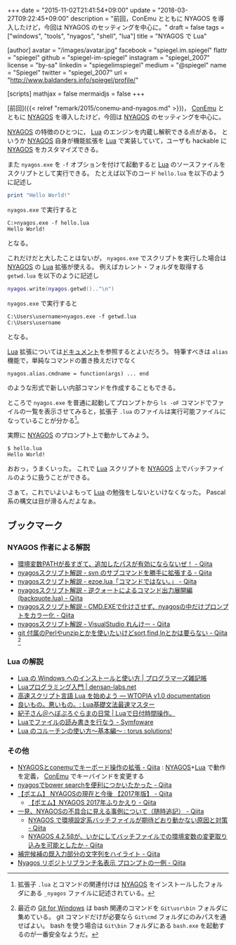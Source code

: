 +++
date = "2015-11-02T21:41:54+09:00"
update = "2018-03-27T09:22:45+09:00"
description = "前回，ConEmu とともに NYAGOS を導入したけど，今回は NYAGOS のセッティングを中心に。"
draft = false
tags = ["windows", "tools", "nyagos", "shell", "lua"]
title = "NYAGOS で Lua"

[author]
  avatar = "/images/avatar.jpg"
  facebook = "spiegel.im.spiegel"
  flattr = "spiegel"
  github = "spiegel-im-spiegel"
  instagram = "spiegel_2007"
  license = "by-sa"
  linkedin = "spiegelimspiegel"
  medium = "@spiegel"
  name = "Spiegel"
  twitter = "spiegel_2007"
  url = "http://www.baldanders.info/spiegel/profile/"

[scripts]
  mathjax = false
  mermaidjs = false
+++

[前回]({{< relref "remark/2015/conemu-and-nyagos.md" >}})， [ConEmu] とともに [NYAGOS] を導入したけど，今回は [NYAGOS] のセッティングを中心に。

[NYAGOS] の特徴のひとつに， [Lua] のエンジンを内蔵し解釈できる点がある。
というか [NYAGOS] 自身が機能拡張を [Lua] で実装していて，ユーザも hackable に [NYAGOS] をカスタマイズできる。

また `nyagos.exe` を `-f` オプションを付けて起動すると [Lua] のソースファイルをスクリプトとして実行できる。
たとえば以下のコード `hello.lua` を以下のように記述し

```lua
print "Hello World!"
```

`nyagos.exe` で実行すると

```
C:>nyagos.exe -f hello.lua
Hello World!
```

となる。

これだけだと大したことはないが， `nyagos.exe` でスクリプトを実行した場合は [NYAGOS] の [Lua] 拡張が使える。
例えばカレント・フォルダを取得する `getwd.lua` を以下のように記述し

```lua
nyagos.write(nyagos.getwd().."\n")
```

`nyagos.exe` で実行すると

```
C:\Users\username>nyagos.exe -f getwd.lua
C:\Users\username
```

となる。

[Lua] 拡張については[ドキュメント](https://github.com/zetamatta/nyagos/blob/master/Doc/07-LuaFunctions_ja.md)を参照するとよいだろう。
特筆すべきは `alias` 機能で，単純なコマンドの置き換えだけでなく

```
nyagos.alias.cmdname = function(args) ... end
```

のような形式で新しい内部コマンドを作成することもできる。

ところで `nyagos.exe` を普通に起動してプロンプトから `ls -oF` コマンドでファイルの一覧を表示させてみると，拡張子 `.lua` のファイルは実行可能ファイルになっていることが分かる[^rc]。

[^rc]: 拡張子 `.lua` とコマンドの関連付けは [NYAGOS] をインストールしたフォルダにある `_nyagos` ファイルに記述されている。

<!--
ただ，実際に起動しようとすると

```
~> hello.lua
'lua' is not recognized as an internal or external command,
operable program or batch file
```

と怒られた。
どうやら `lua` コマンドがねーよ，と言っているらしい（確かに [Lua] の実行モジュールは入れてないのだが）。

[NYAGOS] をインストールしたフォルダにある `nyagos.d\suffix.lua` ファイルの末尾あたりを見ると

```lua
suffix.pl="perl"
if nyagos.which("ipy") then
  suffix.py="ipy"
elseif nyagos.which("py") then
  suffix.py="py"
else
  suffix.py="python"
end
suffix.rb="ruby"
suffix.lua="lua"
suffix.awk={"awk","-f"}
suffix.js={"cscript","//nologo"}
suffix.vbs={"cscript","//nologo"}
suffix.ps1={"powershell","-file"}
```

となっていて，拡張子 `.lua` のファイルが `lua` コマンドに関連付けられているのが分かる。
ってことは，これを `nyagos.exe` に書き換えればいいわけだ。
とはいえ `nyagos.d\suffix.lua` ファイルを直接いじるわけにはいかないので（バージョンアップのたびに上書きされる）， `%HOME%` または `%HOMEPATH%` フォルダにある `.nyagos` ファイルに以下の記述を追加する[^a]。

 [^a]: `suffix` ではなく `alias` で `lua` コマンドを定義する手もある。

 ```lua
 suffix.lua={"nyagos.exe","-f"}
 ```

これで `nyagos.exe` を起動し直して `hello.lua` ファイルを実行してみる。
-->

実際に [NYAGOS] のプロンプト上で動かしてみよう。

```
$ hello.lua
Hello World!
```

おおっ，うまくいった。
これで [Lua] スクリプトを [NYAGOS] 上でバッチファイルのように扱うことができる。

さぁて，これでいよいよもって [Lua] の勉強をしないといけなくなった。
Pascal 系の構文は目が滑るんだよなぁ。

## ブックマーク

### NYAGOS 作者による解説

- [環境変数PATHが長すぎて、追加したパスが有効にならないぜ！ - Qiita](http://qiita.com/zetamatta/items/a49e3a40201511128508)
- [nyagosスクリプト解説 - svn のサブコマンドを勝手に拡張する - Qiita](http://qiita.com/zetamatta/items/c4ad3cc55c5afa74da63)
- [nyagosスクリプト解説 - ezoe.lua「コマンドではない。」 - Qiita](http://qiita.com/zetamatta/items/29a85695813926cafd2c)
- [nyagosスクリプト解説 - 逆クォートによるコマンド出力展開編(backquote.lua) - Qiita](http://qiita.com/zetamatta/items/cdff310f53faf3369e48)
- [nyagosスクリプト解説 - CMD.EXEで化けさせず、nyagosの中だけプロンプトをカラー化 - Qiita](http://qiita.com/zetamatta/items/c08586c85fa73c182a7a)
- [nyagosスクリプト解説 - VisualStudio れんけー - Qiita](http://qiita.com/zetamatta/items/89a907f4bd46d1750c31)
- [git 付属のPerlやunzipとかを使いたいけどsort,find,lnとかは要らない - Qiita](http://qiita.com/zetamatta/items/1fe83f736b0254e02415) [^b]

[^b]: 最近の [Git for Windows](https://git-for-windows.github.io/) は bash 関連のコマンドを `Git\usr\bin` フォルダに集めている。 git コマンドだけが必要なら `Git\cmd` フォルダにのみパスを通せばよい。 bash を使う場合は `Git\bin` フォルダにある `bash.exe` を起動するのが一番安全なようだ。

### Lua の解説

- [Lua の Windows へのインストールと使い方 | プログラマーズ雑記帳](http://yohshiy.blog.fc2.com/blog-entry-291.html)
- [Luaプログラミング入門 | densan-labs.net](http://densan-labs.net/tech/lua/index.html)
- [高速スクリプト言語 Lua を始めよう — WTOPIA v1.0 documentation](http://www.ie.u-ryukyu.ac.jp/~e085739/lua.hajime.html)
- [良いもの。悪いもの。: Lua基礎文法最速マスター](http://handasse.blogspot.com/2010/02/lua.html)
- [紀子さん＠へぼぷろぐらまの日常 | Luaで日付時間操作。](http://noriko3.blog42.fc2.com/blog-entry-128.html)
- [Luaでファイルの読み書きを行なう - Symfoware](http://symfoware.blog68.fc2.com/blog-entry-454.html)
- [Lua のコルーチンの使い方〜基本編〜 : torus solutions!](http://torus.jp/memo/x200907/lua-coroutine.rd.html)

### その他

- [NYAGOSとconemuでキーボード操作の拡張 - Qiita](http://qiita.com/daxanya1/items/7d4b51bba6c8f3a6016b) : [NYAGOS]+[Lua] で動作を定義， [ConEmu] でキーバインドを変更する
- [nyagosでbower searchを便利につかいたかった - Qiita](http://qiita.com/JugnautOnishi/items/7bec6008b6bdb1c1fb9a)
- [【ポエム】 NYAGOSの現在と今後 【2017年版】 - Qiita](http://qiita.com/zetamatta/items/3e83c7bfdfbe7fcc92b5)
    - [【ポエム】NYAGOS 2017年ふりかえり - Qiita](https://qiita.com/zetamatta/items/e2ae6e2ca232a3164214)
- [一見、NYAGOSの不具合に見える事例について（随時追記） - Qiita](https://qiita.com/zetamatta/items/441ff50da7c8f3338260)
    - [NYAGOS で環境設定系バッチファイルが期待どおり動かない原因と対策 - Qiita](https://qiita.com/zetamatta/items/f62bafd711755a4cf8d7)
    - [NYAGOS 4.2.5βが、いかにしてバッチファイルでの環境変数の変更取り込みを可能としたか - Qiita](https://qiita.com/zetamatta/items/efff93d92ac2150192fb)
- [補完候補の既入力部分の文字列をハイライト - Qiita](https://qiita.com/nocd5/items/a5e136285804ba2d02c3)
- [Nyagos リポジトリブランチ名表示 プロンプトの一例 - Qiita](https://qiita.com/tsuyoshi_cho/items/d029825b6d8d3688da92)

[ConEmu]: https://conemu.github.io/ "ConEmu - Handy Windows Terminal"
[NYAGOS]: http://www.nyaos.org/index.cgi?p=NYAGOS "NYAOS.ORG - NYAGOS"
[Lua]: http://www.lua.org/ "The Programming Language Lua"
